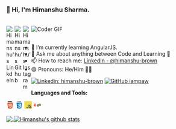 ###  👋 Hi, I'm Himanshu Sharma.
<br>

<img src="https://media.giphy.com/media/SWoSkN6DxTszqIKEqv/giphy.gif" alt="Coder GIF" width="500" height="400">

<a href="https://linkedin.com/in/himanshu-brown">
  <img align="left" alt="Himanshu's Linkdein" width="22px" src="https://cdn.jsdelivr.net/npm/simple-icons@v3/icons/linkedin.svg" />
</a>
<a href="https://github.com/himanshu-brown">
  <img align="left" alt="Himanshu's Github" width="22px" src="https://cdn.jsdelivr.net/npm/simple-icons@v3/icons/github.svg" />
</a>
<a href="https://instagram.com/himanshu.brown/">
  <img align="left" alt="Himanshu's Instagram" width="22px" src="https://cdn.jsdelivr.net/npm/simple-icons@v3/icons/instagram.svg" />
</a>

<br/>
<br/>

- 🌱 I’m currently learning AngularJS.
- 💬 Ask me about anything between Code and Learning 💖
- 📫 How to reach me: [LinkedIn - @himanshu-brown](https://www.linkedin.com/in/himanshu-brown/)
- 😄 Pronouns: He/Him 💁‍♂️

[![Linkedin: himanshu-brown](https://img.shields.io/badge/himanshu-brown-blue?style=flat-square&logo=Linkedin&logoColor=white&link=https://www.linkedin.com/in/himanshu-brown/)](https://www.linkedin.com/in/himanshu-brown/)
[![GitHub iampaw](https://img.shields.io/github/followers/himanshu-brown?label=follow&style=social)](https://github.com/himanshu-brown)


**Languages and Tools:**  

<code><img height="20" src="https://raw.githubusercontent.com/github/explore/80688e429a7d4ef2fca1e82350fe8e3517d3494d/topics/html/html.png"></code>
<code><img height="20" src="https://raw.githubusercontent.com/github/explore/80688e429a7d4ef2fca1e82350fe8e3517d3494d/topics/css/css.png"></code>
<code><img height="20" src="https://raw.githubusercontent.com/github/explore/80688e429a7d4ef2fca1e82350fe8e3517d3494d/topics/javascript/javascript.png"></code>
<code><img height="20" src="https://raw.githubusercontent.com/github/explore/80688e429a7d4ef2fca1e82350fe8e3517d3494d/topics/git/git.png"></code>

<a href="https://github.com/himanshu-brown">
  <img align="center" src="https://github-readme-stats.vercel.app/api/top-langs/?username=himanshu-brown&theme=light&hide_langs_below=1" />
</a>
<a href="https://github.com/himanshu-brown">
 <img align="center" src="https://github-readme-stats.vercel.app/api?username=himanshu-brown&show_icons=true&theme=light&line_height=27" alt="Himanshu's github stats"/>
</a>
</a>

